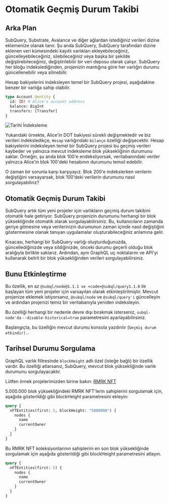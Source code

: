 # Otomatik Geçmiş Durum Takibi

## Arka Plan

SubQuery, Substrate, Avalance ve diğer ağlardan istediğiniz verileri dizine eklemenize olanak tanır. Şu anda SubQuery, SubQuery tarafından dizine eklenen veri kümesindeki kayıtlı varlıkları ekleyebileceğiniz, güncelleyebileceğiniz, silebileceğiniz veya başka bir şekilde değiştirebileceğiniz, değiştirilebilir bir veri deposu olarak çalışır. SubQuery her bloğu indekslediğinden, projenizin mantığına göre her varlığın durumu güncellenebilir veya silinebilir.

Hesap bakiyelerini indeksleyen temel bir SubQuery projesi, aşağıdakine benzer bir varlığa sahip olabilir.

```graphql
type Account @entity {
  id: ID! # Alice's account address
  balance: BigInt
  transfers: [Transfer]
}
```

![Tarihi İndeksleme](/assets/img/historic_indexing.png)

Yukarıdaki örnekte, Alice'in DOT bakiyesi sürekli değişmektedir ve biz verileri indeksledikçe, `Hesap` varlığındaki `bilanço` özelliği değişecektir. Hesap bakiyelerini indeksleyen temel bir SubQuery projesi bu geçmiş verileri kaybeder ve yalnızca mevcut indeksleme blok yüksekliğinin durumunu saklar. Örneğin, şu anda blok 100'e endeksliyorsak, veritabanındaki veriler yalnızca Alice'in blok 100'deki hesabının durumunu temsil edebilir.

O zaman bir sorunla karşı karşıyayız. Blok 200'e indekslerken verilerin değiştiğini varsayarsak, blok 100'deki verilerin durumunu nasıl sorgulayabiliriz?

## Otomatik Geçmiş Durum Takibi

SubQuery artık tüm yeni projeler için varlıkların geçmiş durum takibini otomatik hale getiriyor. SubQuery projenizin durumunu herhangi bir blok yüksekliğinde otomatik olarak sorgulayabilirsiniz. Bu, kullanıcıların zamanda geriye gitmesine veya verilerinizin durumunun zaman içinde nasıl değiştiğini göstermesine olanak tanıyan uygulamalar oluşturabileceğiniz anlamına gelir.

Kısacası, herhangi bir SubQuery varlığı oluşturduğunuzda, güncellediğinizde veya sildiğinizde, önceki durumu geçerli olduğu blok aralığıyla birlikte saklarız. Ardından, aynı GraphQL uç noktalarını ve API'yi kullanarak belirli bir blok yüksekliğinden verileri sorgulayabilirsiniz.

## Bunu Etkinleştirme

Bu özellik, en az `@subql/node@1.1.1 ve <code>@subql/query1.1.0` ile başlayan tüm yeni projeler için varsayılan olarak etkinleştirilmiştir. Mevcut projenize eklemek istiyorsanız, `@subql/node` ve `@subql/query'i` güncelleyin ve ardından projenizi temiz bir veritabanıyla yeniden indeksleyin.

Bu özelliği herhangi bir nedenle devre dışı bırakmak isterseniz, `subql-node'da` `--disable-historical=true` parametresini ayarlayabilirsiniz.

Başlangıçta, bu özelliğin mevcut durumu konsola yazdırılır (`Geçmiş durum etkindir).`.

## Tarihsel Durumu Sorgulama

GraphQL varlık filtresinde `blockHeight` adlı özel (isteğe bağlı) bir özellik vardır. Bu özelliği atlarsanız, SubQuery, mevcut blok yüksekliğinde varlık durumunu sorgulayacaktır.

Lütfen örnek projelerimizden birine bakın: [RMRK NFT](https://explorer.subquery.network/subquery/subquery/rmrk-nft-historical)

5.000.000 blok yüksekliğindeki RMRK NFT'lerin sahiplerini sorgulamak için, aşağıda gösterildiği gibi blockHeight parametresini ekleyin:

```graphql
query {
  nFTEntities(first: 5, blockHeight: "5000000") {
    nodes {
      name
      currentOwner
    }
  }
}
```

Bu RMRK NFT koleksiyonlarının sahiplerini en son blok yüksekliğinde sorgulamak için aşağıda gösterildiği gibi blockHeight parametresini atlayın.

```graphql
query {
  nFTEntities(first: 5) {
    nodes {
      name
      currentOwner
    }
  }
}
```